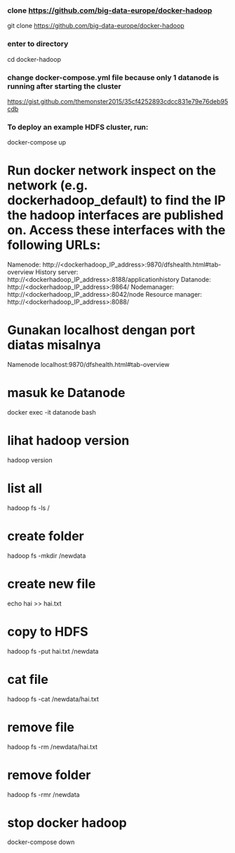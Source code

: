 ### clone https://github.com/big-data-europe/docker-hadoop
git clone https://github.com/big-data-europe/docker-hadoop

### enter to directory
cd docker-hadoop

### change docker-compose.yml file because only 1 datanode is running after starting the cluster
https://gist.github.com/themonster2015/35cf4252893cdcc831e79e76deb95cdb

### To deploy an example HDFS cluster, run:
docker-compose up

# Run docker network inspect on the network (e.g. dockerhadoop_default) to find the IP the hadoop interfaces are published on. Access these interfaces with the following URLs:
Namenode: http://<dockerhadoop_IP_address>:9870/dfshealth.html#tab-overview
History server: http://<dockerhadoop_IP_address>:8188/applicationhistory
Datanode: http://<dockerhadoop_IP_address>:9864/
Nodemanager: http://<dockerhadoop_IP_address>:8042/node
Resource manager: http://<dockerhadoop_IP_address>:8088/

# Gunakan localhost dengan port diatas misalnya
Namenode localhost:9870/dfshealth.html#tab-overview

# masuk ke Datanode
docker exec -it datanode bash

# lihat hadoop version
hadoop version

# list all 
hadoop fs -ls /

# create folder
hadoop fs -mkdir /newdata

# create new file
echo hai >> hai.txt

# copy to HDFS
hadoop fs -put hai.txt /newdata

# cat file
hadoop fs -cat /newdata/hai.txt

# remove file
hadoop fs -rm /newdata/hai.txt

# remove folder
hadoop fs -rmr /newdata


# stop docker hadoop
docker-compose down
